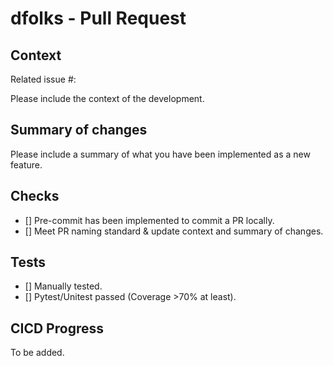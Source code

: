 # dfolks - Pull Request

## Context

Related issue #:

Please include the context of the development.

## Summary of changes

Please include a summary of what you have been implemented as a new feature.

## Checks

- [] Pre-commit has been implemented to commit a PR locally.
- [] Meet PR naming standard & update context and summary of changes.

## Tests

- [] Manually tested.
- [] Pytest/Unitest passed (Coverage >70% at least).

## CICD Progress

To be added.
